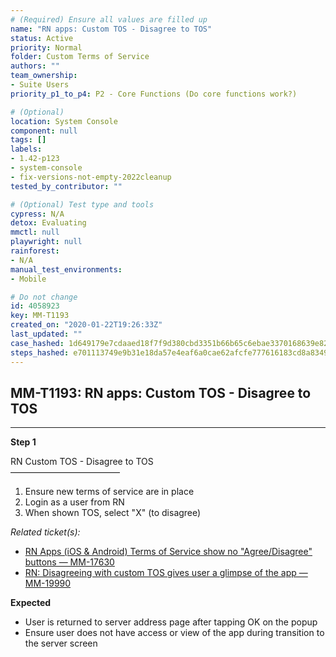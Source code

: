 ```yaml
---
# (Required) Ensure all values are filled up
name: "RN apps: Custom TOS - Disagree to TOS"
status: Active
priority: Normal
folder: Custom Terms of Service
authors: ""
team_ownership:
- Suite Users
priority_p1_to_p4: P2 - Core Functions (Do core functions work?)

# (Optional)
location: System Console
component: null
tags: []
labels:
- 1.42-p123
- system-console
- fix-versions-not-empty-2022cleanup
tested_by_contributor: ""

# (Optional) Test type and tools
cypress: N/A
detox: Evaluating
mmctl: null
playwright: null
rainforest:
- N/A
manual_test_environments:
- Mobile

# Do not change
id: 4058923
key: MM-T1193
created_on: "2020-01-22T19:26:33Z"
last_updated: ""
case_hashed: 1d649179e7cdaaed18f7f9d380cbd3351b66b65c6ebae3370168639e820395d2257abb25c1534cac34f5a22b8f09655b
steps_hashed: e701113749e9b31e18da57e4eaf6a0cae62afcfe777616183cd8a8349f7e75303f32e5dad5cd3727180062d22b32e76b
---
```


<!-- (Auto-generated) Based on frontmatter's "key" and "name" -->

## MM-T1193: RN apps: Custom TOS - Disagree to TOS

---

**Step 1**

RN Custom TOS - Disagree to TOS\
–––––––––––––––––––––––––

1. Ensure new terms of service are in place
2. Login as a user from RN
3. When shown TOS, select "X" (to disagree)

_Related ticket(s):_

- [RN Apps (iOS & Android) Terms of Service show no "Agree/Disagree" buttons — MM-17630](https://mattermost.atlassian.net/browse/MM-17630)
- [RN: Disagreeing with custom TOS gives user a glimpse of the app — MM-19990](https://mattermost.atlassian.net/browse/MM-19990)

**Expected**

- User is returned to server address page after tapping OK on the popup
- Ensure user does not have access or view of the app during transition to the server screen
